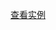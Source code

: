 <script id="modhtml" type="text/Template">
<!--可以改成input 或者a标签-->
<button class="btn">按钮</button>
<button class="btn btn-hot">按钮</button>
<button class="btn btn-key">按钮</button>
<button class="btn glow">按钮</button>
</script>
<script id="modcss" type="text/Template">
/* btn */
input:focus,button:focus{outline: none}
input.btn,button.btn{height:40px;cursor:pointer;}
.btn {background-color:#eee;display: inline-block;vertical-align: middle;*vertical-align: auto;zoom: 1;*overflow:visible;*display: inline;padding:0 12px;height:28px;line-height:28px;font-size: 12px;text-decoration: none;text-align: center; border:0;box-shadow:inset 0 -2px 0px rgba(0,0,0,0.2);border-radius: 3px;font-weight: bold;}
.btn[disabled],.btn[disabled]:hover,.btn[disabled]:active{background-color: #ccc;cursor:default;}

.btn:hover {background-color:#ddd;}
.btn:active {background-color: #aaa;box-shadow:inset 1px 2px 0px rgba(0,0,0,0.2);}
.btn-key{background-color: #f2395b;color: #fff;}
.btn-key:hover{background-color: #e23756;color: #fff;}
.btn-key:active{background-color: #af2b43;}
.btn-hot{background-color: #5dc2e6;color: #fff;}
.btn-hot:hover{background-color: #33b8d0;color: #fff;}
.btn-hot:active{background-color: #227d8d;}

/* test glow */
.glow{-webkit-animation-duration:3s;-moz-animation-duration:3s;-ms-animation-duration:3s;-o-animation-duration:3s;animation-duration:3s;-webkit-animation-iteration-count:infinite;-khtml-animation-iteration-count:infinite;-moz-animation-iteration-count:infinite;-ms-animation-iteration-count:infinite;-o-animation-iteration-count:infinite;animation-iteration-count:infinite;-webkit-animation-name:glowing;-khtml-animation-name:glowing;-moz-animation-name:glowing;-ms-animation-name:glowing;-o-animation-name:glowing;animation-name:glowing;}
.glow:active{-webkit-animation-name:none;-moz-animation-name:none;-ms-animation-name:none;-o-animation-name:none;animation-name:none;-webkit-box-shadow:inset 0 1px 3px rgba(0,0,0,0.3),0px 1px 0 white;-moz-box-shadow:inset 0 1px 3px rgba(0,0,0,0.3),0px 1px 0 white;box-shadow:inset 0 1px 3px rgba(0,0,0,0.3),0px 1px 0 white;}
@-webkit-keyframes glowing{
 from{-webkit-box-shadow:0 0 0 rgba(242,57,91,0.3),0px 1px 2px rgba(0,0,0,0.2);}
 50%{-webkit-box-shadow:0 0 16px rgba(242,57,91,0.8),0px 1px 2px rgba(0,0,0,0.2);}
 to{-webkit-box-shadow:0 0 0 rgba(242,57,91,0.3),0px 1px 2px rgba(0,0,0,0.2);}}
@-moz-keyframes glowing{
 from{-moz-box-shadow:0 0 0 rgba(242,57,91,0.3),0px 1px 2px rgba(0,0,0,0.2);}
50%{-moz-box-shadow:0 0 16px rgba(242,57,91,0.8),0px 1px 2px rgba(0,0,0,0.2);}
to{-moz-box-shadow:0 0 0 rgba(242,57,91,0.3),0px 1px 2px rgba(0,0,0,0.2);}}
@keyframes glowing{
 from{box-shadow:0 0 0 rgba(242,57,91,0.3),0px 1px 2px rgba(0,0,0,0.2);}
50%{box-shadow:0 0 16px rgba(242,57,91,0.8),0px 1px 2px rgba(0,0,0,0.2);}
to{box-shadow:0 0 0 rgba(242,57,91,0.3),0px 1px 2px rgba(0,0,0,0.2);}}

</script>


<div class="example" data-load="#modhtml"></div>


[查看实例](edit.html?mod=u&id=btn)

